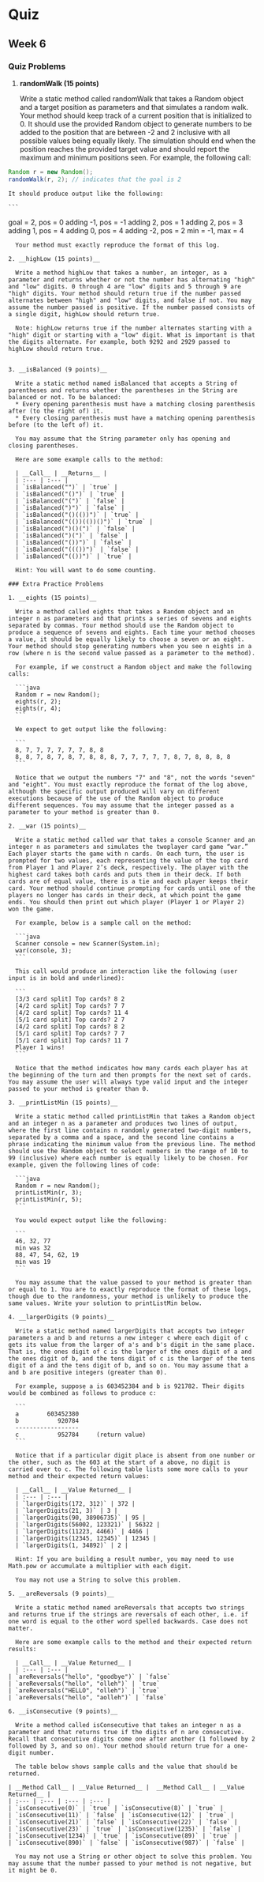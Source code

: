 # Quiz
## Week 6

### Quiz Problems
1. __randomWalk (15 points)__

	Write a static method called randomWalk that takes a Random object and a target position as parameters and that simulates a random walk. Your method should keep track of a current position that is initialized to 0. It should use the provided Random object to generate numbers to be added to the position that are between -2 and 2 inclusive with all possible values being equally likely. The simulation should end when the position reaches the provided target value and should report the maximum and minimum positions seen. For example, the following call:

  ```java
  Random r = new Random();
  randomWalk(r, 2); // indicates that the goal is 2
  ```

	It should produce output like the following:

	```
  goal = 2, pos = 0
  adding -1, pos = -1
  adding 2, pos = 1
  adding 2, pos = 3
  adding 1, pos = 4
  adding 0, pos = 4
  adding -2, pos = 2
  min = -1, max = 4
  ```
	Your method must exactly reproduce the format of this log.

2. __highLow (15 points)__

	Write a method highLow that takes a number, an integer, as a parameter and returns whether or not the number has alternating "high" and "low" digits. 0 through 4 are "low" digits and 5 through 9 are "high" digits. Your method should return true if the number passed alternates between "high" and "low" digits, and false if not. You may assume the number passed is positive. If the number passed consists of a single digit, highLow should return true.

	Note: highLow returns true if the number alternates starting with a "high" digit or starting with a "low" digit. What is important is that the digits alternate. For example, both 9292 and 2929 passed to highLow should return true.


3. __isBalanced (9 points)__

	Write a static method named isBalanced that accepts a String of parentheses and returns whether the parentheses in the String are balanced or not. To be balanced:
	* Every opening parenthesis must have a matching closing parenthesis after (to the right of) it.
	* Every closing parenthesis must have a matching opening parenthesis before (to the left of) it.

	You may assume that the String parameter only has opening and closing parentheses.

	Here are some example calls to the method:

	| __Call__ | __Returns__ |
	| :--- | :--- |
	| `isBalanced("")` | `true` |
	| `isBalanced("()")` | `true` |
	| `isBalanced("(")` | `false` |
	| `isBalanced(")")` | `false` |
	| `isBalanced("()(())")` | `true` |
	| `isBalanced("(())(())()")` | `true` |
	| `isBalanced(")()(")` | `false` |
	| `isBalanced(")(")` | `false` |
	| `isBalanced("())")` | `false` |
	| `isBalanced("((())")` | `false` |
	| `isBalanced("(())")` | `true` |
	
	Hint: You will want to do some counting.

### Extra Practice Problems

1. __eights (15 points)__
	
	Write a method called eights that takes a Random object and an integer n as parameters and that prints a series of sevens and eights separated by commas. Your method should use the Random object to produce a sequence of sevens and eights. Each time your method chooses a value, it should be equally likely to choose a seven or an eight. Your method should stop generating numbers when you see n eights in a row (where n is the second value passed as a parameter to the method).

	For example, if we construct a Random object and make the following calls:

	```java
	Random r = new Random();
	eights(r, 2);
	eights(r, 4);
	```

	We expect to get output like the following:

	```
	8, 7, 7, 7, 7, 7, 7, 8, 8
	8, 8, 7, 8, 7, 8, 7, 8, 8, 8, 7, 7, 7, 7, 7, 8, 7, 8, 8, 8, 8
	```

	Notice that we output the numbers "7" and "8", not the words "seven" and "eight". You must exactly reproduce the format of the log above, although the specific output produced will vary on different executions because of the use of the Random object to produce different sequences. You may assume that the integer passed as a parameter to your method is greater than 0.

2. __war (15 points)__

	Write a static method called war that takes a console Scanner and an integer n as parameters and simulates the twoplayer card game “war.” Each player starts the game with n cards. On each turn, the user is prompted for two values, each representing the value of the top card from Player 1 and Player 2’s deck, respectively. The player with the highest card takes both cards and puts them in their deck. If both cards are of equal value, there is a tie and each player keeps their card. Your method should continue prompting for cards until one of the players no longer has cards in their deck, at which point the game ends. You should then print out which player (Player 1 or Player 2) won the game.

	For example, below is a sample call on the method:

	```java
	Scanner console = new Scanner(System.in);
	war(console, 3);
	```

	This call would produce an interaction like the following (user input is in bold and underlined):

	```
	[3/3 card split] Top cards? 8 2
	[4/2 card split] Top cards? 7 7
	[4/2 card split] Top cards? 11 4
	[5/1 card split] Top cards? 2 7
	[4/2 card split] Top cards? 8 2
	[5/1 card split] Top cards? 7 7
	[5/1 card split] Top cards? 11 7
	Player 1 wins!
	```

	Notice that the method indicates how many cards each player has at the beginning of the turn and then prompts for the next set of cards. You may assume the user will always type valid input and the integer passed to your method is greater than 0.

3. __printListMin (15 points)__

	Write a static method called printListMin that takes a Random object and an integer n as a parameter and produces two lines of output, where the first line contains n randomly generated two-digit numbers, separated by a comma and a space, and the second line contains a phrase indicating the minimum value from the previous line. The method should use the Random object to select numbers in the range of 10 to 99 (inclusive) where each number is equally likely to be chosen. For example, given the following lines of code:

	```java
	Random r = new Random();
	printListMin(r, 3);
	printListMin(r, 5);
	```

	You would expect output like the following:

	```
	46, 32, 77
	min was 32
	88, 47, 54, 62, 19
	min was 19
	```

	You may assume that the value passed to your method is greater than or equal to 1. You are to exactly reproduce the format of these logs, though due to the randomness, your method is unlikely to produce the same values. Write your solution to printListMin below.

4. __largerDigits (9 points)__

	Write a static method named largerDigits that accepts two integer parameters a and b and returns a new integer c where each digit of c gets its value from the larger of a's and b's digit in the same place. That is, the ones digit of c is the larger of the ones digit of a and the ones digit of b, and the tens digit of c is the larger of the tens digit of a and the tens digit of b, and so on. You may assume that a and b are positive integers (greater than 0).

	For example, suppose a is 603452384 and b is 921782. Their digits would be combined as follows to produce c:

	```
	a        603452380
	b           920784
	------------------
	c           952784     (return value)
	```

	Notice that if a particular digit place is absent from one number or the other, such as the 603 at the start of a above, no digit is carried over to c. The following table lists some more calls to your method and their expected return values:

	| __Call__ | __Value Returned__ |
	| :--- | :--- |
	| `largerDigits(172, 312)` | 372 |
	| `largerDigits(21, 3)` | 3 |
	| `largerDigits(90, 38906735)` | 95 |
	| `largerDigits(56002, 123321)` | 56322 |
	| `largerDigits(11223, 4466)` | 4466 |
	| `largerDigits(12345, 12345)` | 12345 |
	| `largerDigits(1, 34892)` | 2 |

	Hint: If you are building a result number, you may need to use Math.pow or accumulate a multiplier with each digit.

	You may not use a String to solve this problem.

5. __areReversals (9 points)__

	Write a static method named areReversals that accepts two strings and returns true if the strings are reversals of each other, i.e. if one word is equal to the other word spelled backwards. Case does not matter.

	Here are some example calls to the method and their expected return results:

	| __Call__ | __Value Returned__ |
	| :--- | :--- |
  | `areReversals("hello", "goodbye")` | `false`
  | `areReversals("hello", "olleh")` | `true`
  | `areReversals("HELLO", "olleh")` | `true`
  | `areReversals("hello", "aolleh")` | `false`

6. __isConsecutive (9 points)__

	Write a method called isConsecutive that takes an integer n as a parameter and that returns true if the digits of n are consecutive. Recall that consecutive digits come one after another (1 followed by 2 followed by 3, and so on). Your method should return true for a one-digit number.

	The table below shows sample calls and the value that should be returned.

  | __Method Call__ | __Value Returned__ |  __Method Call__ | __Value Returned__ |
  | :--- | :--- | :--- | :--- |
  | `isConsecutive(0)` | `true` | `isConsecutive(8)` | `true` |
  | `isConsecutive(11)` | `false` | `isConsecutive(12)` | `true` |
  | `isConsecutive(21)` | `false` | `isConsecutive(22)` | `false` |
  | `isConsecutive(23)` | `true` | `isConsecutive(1235)` | `false` |
  | `isConsecutive(1234)` | `true` | `isConsecutive(89)` | `true` |
  | `isConsecutive(890)` | `false` | `isConsecutive(987)` | `false` |

	You may not use a String or other object to solve this problem. You may assume that the number passed to your method is not negative, but it might be 0.
